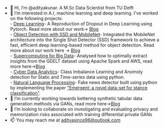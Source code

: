 - 👋 Hi, I’m @adityakunar. A M.Sc Data Scientist from TU Delft
- 👀 I’m interested in A.I, machine learning and deep learning. I've worked on the following projects: </br>
      - [Deep Learning](https://github.com/adityakunar/DeepLearning)- A Reproduction of Dropout in Deep Learning using Pytorch. Read more about our work-> [Blog](https://medium.com/tu-delft-eemcs-student-projects/a-reproduction-attempt-of-dropout-a-simple-way-to-prevent-neural-networks-from-overfitting-43f5c97bc314) </br>
      - [Object Detection with SSD and MobileNet](https://github.com/adityakunar/pytorch-ssd)- Integrated the MobileNet architecture into the Single Shot Detector (SSD) framework to achieve a fast, efficient deep learning-based method for object detection. Read more about our work here -> [Blog](https://adityakunar.medium.com/object-detection-with-ssd-and-mobilenet-aeedc5917ad0) </br>
      - [Supercomputing for Big Data](https://github.com/adityakunar/SBD-tudelft)- Analysed how to optimally extract insights from the GDELT dataset using Apache Spark and AWS, read more here->[Blog](https://adityakunar.medium.com/big-data-processing-using-apache-spark-1beed579aadd)      
      - [Cyber Data Analytics](https://github.com/adityakunar/cda-2020)- Class Imbalance Learning and Anomoly detection for Static and Time-series data using python. </br>
      - [Natural Language Processing](https://github.com/adityakunar/stance-detection)- Fake news detector built using python by implementing the paper ["Emergent: a novel data-set for stance classification"](https://aclanthology.org/N16-1138.pdf). </br>
- 🌱 I’m currently working towards bettering synthetic tabular data generation methods via GANs, read more here->[Blog](https://adityakunar.medium.com/ctab-gan-effective-table-data-synthesizing-39d086a1b7b0)
- 💞️ I’m looking to collaborate on investigating and evaluating privacy and memorization risks associated with training differential private GANs
- 📫 You may reach me at adityasince96@outlook.com

